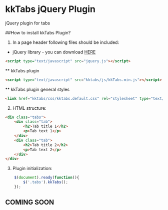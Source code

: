 kkTabs jQuery Plugin
======

jQuery plugin for tabs

##How to install kkTabs Plugin?

1. In a page header following files should be included:

* jQuery library - you can download [HERE][jquery]

```html
<script type="text/javascript" src="jquery.js"></script>
```

** kkTabs plugin

```html
<script type="text/javascript" src="kktabs/js/kkTabs.min.js"></script>
```

** kkTabs plugin general styles

```html
<link href="kktabs/css/kktabs.default.css" rel="stylesheet" type="text/css">
```

2. HTML structure:

```html
<div class="tabs">
    <div class="tab">
        <h2>Tab title 1</h2>
        <p>Tab text 1</p>
    </div>
    <div class="tab">
        <h2>Tab title 2</h2>
        <p>Tab text 2</p>
    </div>
</div>
```

3. Plugin initialization:

```js
    $(document).ready(function(){
        $('.tabs').kkTabs();
    });
```

## COMING SOON

[jquery]: http://jquery.com
